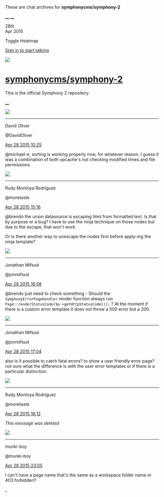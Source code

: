 These are chat archives for **symphonycms/symphony-2**

[__](/symphonycms/symphony-2/archives/2015/04/29)
[__](/symphonycms/symphony-2/archives/2015/04/27)

28th  
Apr 2015

Toggle Heatmap

[Sign in to start talking](/login?action=login&button=archive-login)

![](https://avatars-02.gitter.im/group/iv/3/57542c45c43b8c601977197e?s=48)

#  [symphonycms/symphony-2](/symphonycms/symphony-2)

This is the official Symphony 2 repository.

[ __ ](/orgs/symphonycms/rooms "More symphonycms rooms" )

![](https://avatars1.githubusercontent.com/u/192853?v=3&s=30)

__ __

David Oliver

@DavidOliver

[Apr 28 2015
10:25](https://gitter.im/symphonycms/symphony-2?at=553f5ffd0de430b54c3e1ba3 ""
)

@michael-e, sorting is working properly now, for whatever reason. I guess it
was a combination of both opcache's not checking modified times and file
permissions.

![](https://avatars2.githubusercontent.com/u/857982?v=3&s=30)

__ __

Rudy Montoya Rodriguez

@moretaste

[Apr 28 2015
15:16](https://gitter.im/symphonycms/symphony-2?at=553fa4373983f95413b2487c ""
)

@brendo the union datasource is escaping html from formatted text. Is that by
purpose or a bug? I have to use the ninja technique on those nodes but due to
the escape, that won't work.

Or is there another way to unescape the nodes first before apply-ing the ninja
template?

![](https://avatars1.githubusercontent.com/u/859775?v=3&s=30)

__ __

Jonathan Mifsud

@jonmifsud

[Apr 28 2015
16:58](https://gitter.im/symphonycms/symphony-2?at=553fbc4d894e00521322015c ""
)

@brendo just need to check something - Should the `SymphonyErrorPageHandler`
render function always run `Page::renderStatusCode($e->getHttpStatusCode());`
? At the moment if there is a custom error template it does not throw a 500
error but a 200.

![](https://avatars1.githubusercontent.com/u/859775?v=3&s=30)

__ __

Jonathan Mifsud

@jonmifsud

[Apr 28 2015
17:04](https://gitter.im/symphonycms/symphony-2?at=553fbd94894e005213220185 ""
)

also is it possible to catch fatal errors? to show a user friendly error page?
not sure what the difference is with the user error templates or if there is a
particular distinction.

![](https://avatars2.githubusercontent.com/u/857982?v=3&s=30)

__ __

Rudy Montoya Rodriguez

@moretaste

[Apr 28 2015
18:12](https://gitter.im/symphonycms/symphony-2?at=553fcd83051d85a25db54d00 ""
)

_This message was deleted_

![](https://avatars1.githubusercontent.com/u/4517581?v=3&s=30)

__ __

munki-boy

@munki-boy

[Apr 28 2015
23:05](https://gitter.im/symphonycms/symphony-2?at=55401255073e8bbb14be3e47 ""
)

I can't have a page name that's the same as a workspace folder name or 403
forbidden?

_


